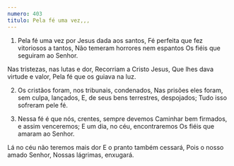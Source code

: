 ```yaml
---
numero: 403
titulo: Pela fé uma vez,,,
---
```

1. Pela fé uma vez por Jesus dada aos santos,
Fé perfeita que fez vitoriosos a tantos,
Não temeram horrores nem espantos
Os fiéis que seguiram ao Senhor.

Nas tristezas, nas lutas e dor,
Recorriam a Cristo Jesus,
Que lhes dava virtude e valor,
Pela fé que os guiava na luz.

2. Os cristãos foram, nos tribunais, condenados,
Nas prisões eles foram, sem culpa, lançados,
E, de seus bens terrestres, despojados;
Tudo isso sofreram pele fé.

3. Nessa fé é que nós, crentes, sempre devemos
Caminhar bem firmados, e assim venceremos;
E um dia, no céu, encontraremos
Os fiéis que amaram ao Senhor.

Lá no céu não teremos mais dor
E o pranto também cessará,
Pois o nosso amado Senhor,
Nossas lágrimas, enxugará.
